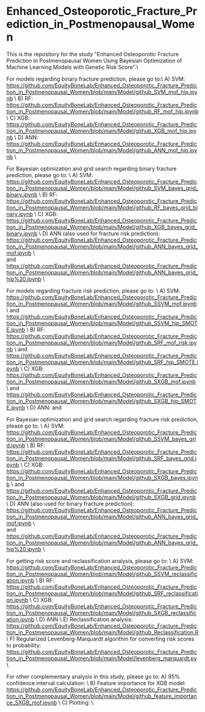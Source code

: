 # Enhanced_Osteoporotic_Fracture_Prediction_in_Postmenopausal_Women

This is the repository for the study "Enhanced Osteoporotic Fracture Prediction in Postmenopausal Women Using Bayesian Optimization of Machine Learning Models with Genetic Risk Score".\\

For models regarding binary fracture prediction, please go to:\\
A) SVM: https://github.com/EquityBoneLab/Enhanced_Osteoporotic_Fracture_Prediction_in_Postmenopausal_Women/blob/main/Model/github_SVM_mof_hip.ipynb \\ 
B) RF: https://github.com/EquityBoneLab/Enhanced_Osteoporotic_Fracture_Prediction_in_Postmenopausal_Women/blob/main/Model/github_RF_mof_hip.ipynb \\
C) XGB: https://github.com/EquityBoneLab/Enhanced_Osteoporotic_Fracture_Prediction_in_Postmenopausal_Women/blob/main/Model/github_XGB_mof_hip.ipynb \\
D) ANN: https://github.com/EquityBoneLab/Enhanced_Osteoporotic_Fracture_Prediction_in_Postmenopausal_Women/blob/main/Model/github_ANN_mof_hip.ipynb \\

For Bayesian optimization and grid search regarding binary fracture prediction, please go to: \\
A) SVM: https://github.com/EquityBoneLab/Enhanced_Osteoporotic_Fracture_Prediction_in_Postmenopausal_Women/blob/main/Model/github_SVM_bayes_grid_binary.ipynb \\ 
B) RF: https://github.com/EquityBoneLab/Enhanced_Osteoporotic_Fracture_Prediction_in_Postmenopausal_Women/blob/main/Model/github_RF_bayes_grid_binary.ipynb \\
C) XGB: https://github.com/EquityBoneLab/Enhanced_Osteoporotic_Fracture_Prediction_in_Postmenopausal_Women/blob/main/Model/github_XGB_bayes_grid_binary.ipynb \\
D) ANN (also used for fracture risk prediction): https://github.com/EquityBoneLab/Enhanced_Osteoporotic_Fracture_Prediction_in_Postmenopausal_Women/blob/main/Model/github_ANN_bayes_grid_mof.ipynb \\  
       and https://github.com/EquityBoneLab/Enhanced_Osteoporotic_Fracture_Prediction_in_Postmenopausal_Women/blob/main/Model/github_ANN_bayes_grid_hip%20.ipynb \\ 

For models regarding fracture risk prediction, please go to: \\
A) SVM: https://github.com/EquityBoneLab/Enhanced_Osteoporotic_Fracture_Prediction_in_Postmenopausal_Women/blob/main/Model/github_SSVM_mof.ipynb \\ 
    and https://github.com/EquityBoneLab/Enhanced_Osteoporotic_Fracture_Prediction_in_Postmenopausal_Women/blob/main/Model/github_SSVM_hip_SMOTE.ipynb \\
B) RF: https://github.com/EquityBoneLab/Enhanced_Osteoporotic_Fracture_Prediction_in_Postmenopausal_Women/blob/main/Model/github_SRF_mof_risk.ipynb \\
    and https://github.com/EquityBoneLab/Enhanced_Osteoporotic_Fracture_Prediction_in_Postmenopausal_Women/blob/main/Model/github_SRF_hip_SMOTE.ipynb \\
C) XGB: https://github.com/EquityBoneLab/Enhanced_Osteoporotic_Fracture_Prediction_in_Postmenopausal_Women/blob/main/Model/github_SXGB_mof.ipynb \\
    and https://github.com/EquityBoneLab/Enhanced_Osteoporotic_Fracture_Prediction_in_Postmenopausal_Women/blob/main/Model/github_SXGB_hip_SMOTE.ipynb \\
D) ANN: 
    and 

For Bayesian optimization and grid search regarding fracture risk prediction, please go to: \\
A) SVM: https://github.com/EquityBoneLab/Enhanced_Osteoporotic_Fracture_Prediction_in_Postmenopausal_Women/blob/main/Model/github_SSVM_bayes_grid.ipynb \\
B) RF: https://github.com/EquityBoneLab/Enhanced_Osteoporotic_Fracture_Prediction_in_Postmenopausal_Women/blob/main/Model/github_SRF_bayes_grid.ipynb \\
C) XGB: https://github.com/EquityBoneLab/Enhanced_Osteoporotic_Fracture_Prediction_in_Postmenopausal_Women/blob/main/Model/github_SXGB_bayes.ipynb \\
    and https://github.com/EquityBoneLab/Enhanced_Osteoporotic_Fracture_Prediction_in_Postmenopausal_Women/blob/main/Model/github_SXGB_grid.ipynb \\
D) ANN (also used for binary fracture prediction): https://github.com/EquityBoneLab/Enhanced_Osteoporotic_Fracture_Prediction_in_Postmenopausal_Women/blob/main/Model/github_ANN_bayes_grid_mof.ipynb \\  
    and https://github.com/EquityBoneLab/Enhanced_Osteoporotic_Fracture_Prediction_in_Postmenopausal_Women/blob/main/Model/github_ANN_bayes_grid_hip%20.ipynb \\ 

For getting risk score and reclassification analysis, please go to: \\
A) SVM: https://github.com/EquityBoneLab/Enhanced_Osteoporotic_Fracture_Prediction_in_Postmenopausal_Women/blob/main/Model/github_SSVM_reclassification.ipynb \\
B) RF: https://github.com/EquityBoneLab/Enhanced_Osteoporotic_Fracture_Prediction_in_Postmenopausal_Women/blob/main/Model/github_SRF_reclassification.ipynb \\
C) XGB: https://github.com/EquityBoneLab/Enhanced_Osteoporotic_Fracture_Prediction_in_Postmenopausal_Women/blob/main/Model/github_SXGB_reclassification.ipynb \\
D) ANN  \\ 
E) Reclassification analysis: https://github.com/EquityBoneLab/Enhanced_Osteoporotic_Fracture_Prediction_in_Postmenopausal_Women/blob/main/Model/github_Reclassification.R \\
F) Regularized Levenberg-Marquardt algorithm for converting risk scores to probability: https://github.com/EquityBoneLab/Enhanced_Osteoporotic_Fracture_Prediction_in_Postmenopausal_Women/blob/main/Model/levenberg_marquardt.py \\

For other complementary analysis in this study, please go to:
A) 95% confidence interval calculation: \\
B) Feature importance for XGB model: https://github.com/EquityBoneLab/Enhanced_Osteoporotic_Fracture_Prediction_in_Postmenopausal_Women/blob/main/Model/github_feature_importance_SXGB_mof.ipynb \\
C) Plotting: \\
